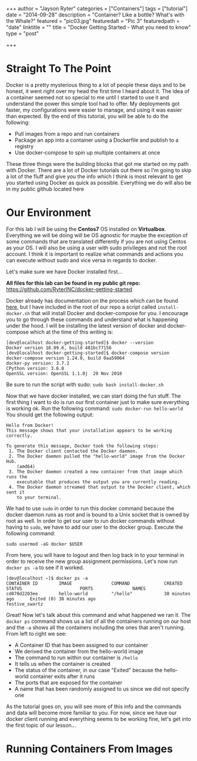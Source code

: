+++
author = "Jayson Ryter"
categories = ["Containers"]
tags = ["tutorial"]
date = "2014-09-28"
description = "Container? Like a bottle? What's with the Whale?"
featured = "pic03.jpg"
featuredalt = "Pic 3"
featuredpath = "date"
linktitle = ""
title = "Docker Getting Started - What you need to know"
type = "post"

+++
# Straight To The Point

Docker is a pretty mysterious thing to a lot of people these days and to be honest, it went right over my head the first time I heard about it. 
The idea of a container seemed not so special to me until I started to use it and understand the power this simple tool had to offer. My deployments got faster, 
my configurations were easier to manage, and using it was easier than expected. By the end of this tutorial, you will be able to do the following: 

- Pull images from a repo and run containers
- Package an app into a container using a Dockerfile and publish to a registry
- Use docker-compose to spin up multiple containers at once

These three things were the building blocks that got me started on my path with Docker. There are a lot of Docker tutorials out there so I'm going to skip a lot of the fluff
and give you the info which I think is most relevant to get you started using Docker as quick as possible. Everything we do will also be in my public github located here

# Our Environment
For this lab I will be using the **Centos7** OS installed on **Virtualbox**. Everything we will be doing 
will be OS agnostic for maybe the exception of some commands that are translated differently if you are not using Centos as your OS. I will also be using a user with sudo privileges and not the root
account. I think it is important to realize what commands and actions you can execute without sudo and vice versa in regards to docker. 

Let's make sure we have Docker installed first...

**All files for this lab can be found in my public git repo:**
https://github.com/RyterINC/docker-getting-started

Docker already has documentation on the process which can be found [here](https://docs.docker.com/install/linux/docker-ce/centos/), but I have included in the root of our repo a script 
called `install-docker.sh` that will install Docker and docker-compose for you. I encourage you to go through these commands and understand what is happening under the hood.
I will be installing the latest version of docker and docker-compose which at the time of this writing is:

```
[dev@localhost docker-getting-started]$ docker --version
Docker version 18.09.6, build 481bc77156
[dev@localhost docker-getting-started]$ docker-compose version
docker-compose version 1.24.0, build 0aa59064
docker-py version: 3.7.2
CPython version: 3.6.8
OpenSSL version: OpenSSL 1.1.0j  20 Nov 2018
```
Be sure to run the script with sudo: `sudo bash install-docker.sh`

Now that we have docker installed, we can start doing the fun stuff. The first thing I want to do is run our first container just to make sure everything is working ok. Run the following command: 
`sudo docker-run hello-world`
You should get the following output:
```
Hello from Docker!
This message shows that your installation appears to be working correctly.

To generate this message, Docker took the following steps:
 1. The Docker client contacted the Docker daemon.
 2. The Docker daemon pulled the "hello-world" image from the Docker Hub.
    (amd64)
 3. The Docker daemon created a new container from that image which runs the
    executable that produces the output you are currently reading.
 4. The Docker daemon streamed that output to the Docker client, which sent it
    to your terminal.
```

We had to use `sudo` in order to run this docker command because the docker daemon runs as root and is bound to a Unix socket that is owned by root as well.
In order to get our user to run docker commands without having to `sudo`, we have to add our user to the docker group. Execute the following command:

`sudo usermod -aG docker $USER`

From here, you will have to logout and then log back in to your terminal in order to receive the new group assignment permissions. Let's now run `docker ps -a` to see if it worked. 

```
[dev@localhost ~]$ docker ps -a
CONTAINER ID        IMAGE               COMMAND             CREATED             STATUS                      PORTS               NAMES
cd070d2203ee        hello-world         "/hello"            38 minutes ago      Exited (0) 38 minutes ago                       festive_swartz
```

Great! Now let's talk about this command and what happened we ran it. The `docker ps` command shows us a list of all the containers running on our host and the `-a` shows all
the containers including the ones that aren't running. From left to right we see:

- A Container ID that has been assigned to our container 
- We derived the container from the hello-world image 
- The command to run within our container is `/hello` 
- It tells us when the container is created
- The status of the container, in our case "Exited" because the hello-world container exits after it runs
- The ports that are exposed for the container
- A name that has been randomly assigned to us since we did not specify one

As the tutorial goes on, you will see more of this info and the commands and data will become more familiar to you. For now, since we have our docker client running and everything seems to be
working fine, let's get into the first topic of our lesson...

# Running Containers From Images




   

